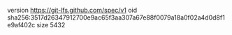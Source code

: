 version https://git-lfs.github.com/spec/v1
oid sha256:3517d26347912700e9ac65f3aa307a67e88f0079a18a0f02a4d0d8f1e9af402c
size 5432
